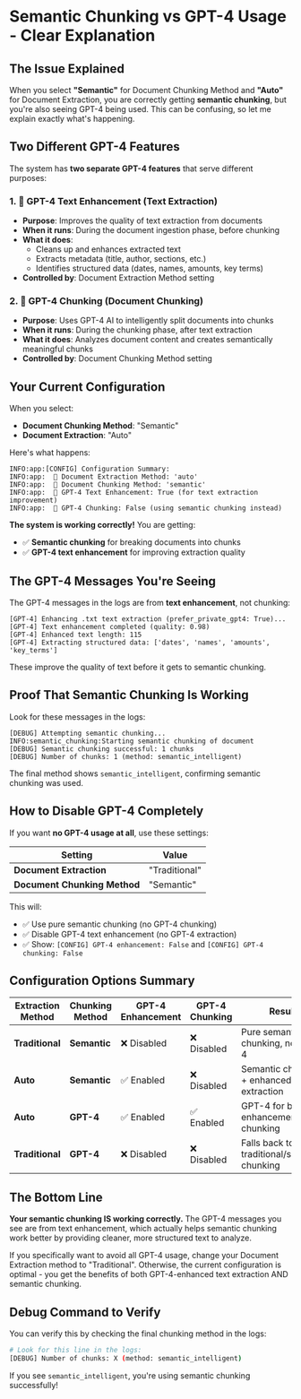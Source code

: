 # Semantic Chunking vs GPT-4 Usage - Clear Explanation

## The Issue Explained

When you select **"Semantic"** for Document Chunking Method and **"Auto"** for Document Extraction, you are correctly getting **semantic chunking**, but you're also seeing GPT-4 being used. This can be confusing, so let me explain exactly what's happening.

## Two Different GPT-4 Features

The system has **two separate GPT-4 features** that serve different purposes:

### 1. 🚀 GPT-4 Text Enhancement (Text Extraction)
- **Purpose**: Improves the quality of text extraction from documents
- **When it runs**: During the document ingestion phase, before chunking
- **What it does**: 
  - Cleans up and enhances extracted text
  - Extracts metadata (title, author, sections, etc.)
  - Identifies structured data (dates, names, amounts, key terms)
- **Controlled by**: Document Extraction Method setting

### 2. 🧩 GPT-4 Chunking (Document Chunking)
- **Purpose**: Uses GPT-4 AI to intelligently split documents into chunks
- **When it runs**: During the chunking phase, after text extraction
- **What it does**: Analyzes document content and creates semantically meaningful chunks
- **Controlled by**: Document Chunking Method setting

## Your Current Configuration

When you select:
- **Document Chunking Method**: "Semantic"
- **Document Extraction**: "Auto"

Here's what happens:

```
INFO:app:[CONFIG] Configuration Summary:
INFO:app:  📄 Document Extraction Method: 'auto'
INFO:app:  🔗 Document Chunking Method: 'semantic'
INFO:app:  🚀 GPT-4 Text Enhancement: True (for text extraction improvement)
INFO:app:  🧩 GPT-4 Chunking: False (using semantic chunking instead)
```

**The system is working correctly!** You are getting:
- ✅ **Semantic chunking** for breaking documents into chunks
- ✅ **GPT-4 text enhancement** for improving extraction quality

## The GPT-4 Messages You're Seeing

The GPT-4 messages in the logs are from **text enhancement**, not chunking:

```
[GPT-4] Enhancing .txt text extraction (prefer_private_gpt4: True)...
[GPT-4] Text enhancement completed (quality: 0.98)
[GPT-4] Enhanced text length: 115
[GPT-4] Extracting structured data: ['dates', 'names', 'amounts', 'key_terms']
```

These improve the quality of text before it gets to semantic chunking.

## Proof That Semantic Chunking Is Working

Look for these messages in the logs:
```
[DEBUG] Attempting semantic chunking...
INFO:semantic_chunking:Starting semantic chunking of document
[DEBUG] Semantic chunking successful: 1 chunks  
[DEBUG] Number of chunks: 1 (method: semantic_intelligent)
```

The final method shows `semantic_intelligent`, confirming semantic chunking was used.

## How to Disable GPT-4 Completely

If you want **no GPT-4 usage at all**, use these settings:

| Setting | Value |
|---------|--------|
| **Document Extraction** | "Traditional" |
| **Document Chunking Method** | "Semantic" |

This will:
- ✅ Use pure semantic chunking (no GPT-4 chunking)
- ✅ Disable GPT-4 text enhancement (no GPT-4 extraction)
- ✅ Show: `[CONFIG] GPT-4 enhancement: False` and `[CONFIG] GPT-4 chunking: False`

## Configuration Options Summary

| Extraction Method | Chunking Method | GPT-4 Enhancement | GPT-4 Chunking | Result |
|------------------|-----------------|-------------------|----------------|---------|
| **Traditional** | **Semantic** | ❌ Disabled | ❌ Disabled | Pure semantic chunking, no GPT-4 |
| **Auto** | **Semantic** | ✅ Enabled | ❌ Disabled | Semantic chunking + enhanced text extraction |
| **Auto** | **GPT-4** | ✅ Enabled | ✅ Enabled | GPT-4 for both text enhancement and chunking |
| **Traditional** | **GPT-4** | ❌ Disabled | ❌ Disabled | Falls back to traditional/semantic chunking |

## The Bottom Line

**Your semantic chunking IS working correctly.** The GPT-4 messages you see are from text enhancement, which actually helps semantic chunking work better by providing cleaner, more structured text to analyze.

If you specifically want to avoid all GPT-4 usage, change your Document Extraction method to "Traditional". Otherwise, the current configuration is optimal - you get the benefits of both GPT-4-enhanced text extraction AND semantic chunking.

## Debug Command to Verify

You can verify this by checking the final chunking method in the logs:

```bash
# Look for this line in the logs:
[DEBUG] Number of chunks: X (method: semantic_intelligent)
```

If you see `semantic_intelligent`, you're using semantic chunking successfully!
